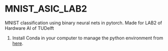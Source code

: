 # MNIST_ASIC_LAB2
MNIST classification using binary neural nets in pytorch. Made for LAB2 of Hardware AI of TUDelft


1. Install Conda in your computer to manage the python environment from [here](https://docs.conda.io/projects/conda/en/latest/user-guide/install/index.html#installing-conda-on-a-system-that-has-other-python-installations-or-packages).
